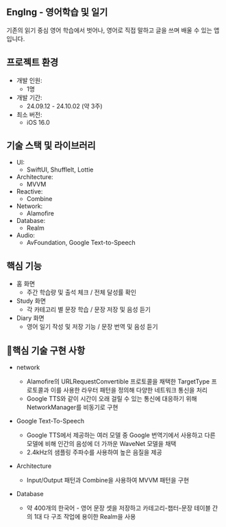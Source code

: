 ## EngIng - 영어학습 및 일기
기존의 읽기 중심 영어 학습에서 벗어나, 영어로 직접 말하고 글을 쓰며 배울 수 있는 앱입니다.

## 프로젝트 환경
- 개발 인원:
  - 1명
- 개발 기간:
  - 24.09.12 - 24.10.02 (약 3주)
- 최소 버전:
  - iOS 16.0

## 기술 스택 및 라이브러리
- UI:
  - SwiftUI, Shufflelt, Lottie
- Architecture:
  - MVVM
- Reactive:
  - Combine
- Network:
  - Alamofire
- Database:
  - Realm
- Audio:
  - AvFoundation, Google Text-to-Speech  

## 핵심 기능
- 홈 화면
  - 주간 학습량 및 출석 체크 / 전체 달성률 확인
- Study 화면
  - 각 카테고리 별 문장 학습 / 문장 저장 및 음성 듣기
- Diary 화면
  - 영어 일기 작성 및 저장 기능 / 문장 번역 및 음성 듣기
 
## 핵심 기술 구현 사항
- network
  - Alamofire의 URLRequestConvertible 프로토콜을 채택한 TargetType 프로토콜과 이를 사용한 라우터 패턴을 정의해 다양한 네트워크 통신을 처리
  - Google TTS와 같이 시간이 오래 걸릴 수 있는 통신에 대응하기 위해 NetworkManager를 비동기로 구현
 
- Google Text-To-Speech
  - Google TTS에서 제공하는 여러 모델 중 Google 번역기에서 사용하고 다른 모델에 비해 인간의 음성에 더 가까운 WaveNet 모델을 채택
  - 2.4kHz의 샘플링 주파수를 사용하여 높은 음질을 제공
 
- Architecture
  - Input/Output 패턴과 Combine을 사용하여 MVVM 패턴을 구현
 
- Database
  - 약 400개의 한국어 - 영어 문장 셋을 저장하고 카테고리-챕터-문장 테이블 간의 1대 다 구조 작업에 용이한 Realm을 사용
